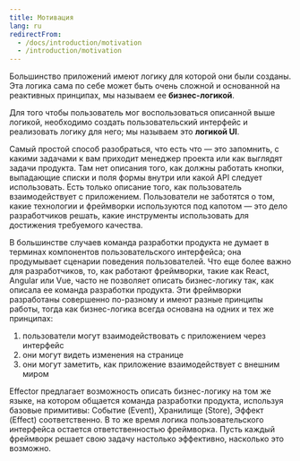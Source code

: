 ```yaml
---
title: Мотивация
lang: ru
redirectFrom:
  - /docs/introduction/motivation
  - /introduction/motivation
---
```


Большинство приложений имеют логику для которой они были созданы. Эта логика сама по себе может быть очень сложной и основанной на реактивных принципах, мы называем ее **бизнес-логикой**.

Для того чтобы пользователь мог воспользоваться описанной выше логикой, необходимо создать пользовательский интерфейс 
и реализовать логику для него; мы называем это **логикой UI**.

Самый простой способ разобраться, что есть что — это запомнить, с какими задачами к вам приходит менеджер проекта
или как выглядят задачи продукта. 
Там нет описания того, как должны работать кнопки, выпадающие списки и поля формы внутри или какой API следует использовать.
Есть только описание того, как пользователь взаимодействует с приложением. 
Пользователи не заботятся о том, какие технологии и фреймворки используются под капотом — это дело разработчиков решать, какие инструменты использовать для достижения требуемого качества.

В большинстве случаев команда разработки продукта не думает в терминах компонентов пользовательского интерфейса; она продумывает сценарии поведения пользователей.
Что еще более важно для разработчиков, то, как работают фреймворки, такие как React, Angular или Vue, часто не позволяет
описать бизнес-логику так, как описала ее команда разработки продукта. Эти фреймворки разработаны совершенно по-разному
и имеют разные принципы работы, тогда как бизнес-логика всегда основана на одних и тех же принципах:

1. пользователи могут взаимодействовать с приложением через интерфейс
2. они могут видеть изменения на странице
3. они могут заметить, как приложение взаимодействует с внешним миром

Effector предлагает возможность описать бизнес-логику на том же языке, на котором общается команда разработки продукта,
используя базовые примитивы: Событие (Event), Хранилище (Store), Эффект (Effect) соответственно. В то же время логика пользовательского интерфейса остается ответственностью фреймворка. 
Пусть каждый фреймворк решает свою задачу настолько эффективно, насколько это возможно.
